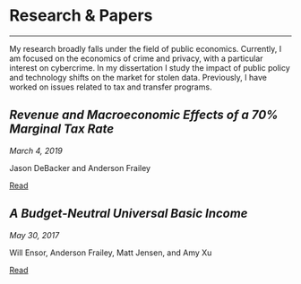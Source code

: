 # Research & Papers

---

My research broadly falls under the field of public economics. Currently, I am focused on the economics of crime and privacy, with a particular interest on cybercrime. In my dissertation I study the impact of public policy and technology shifts on the market for stolen data. Previously, I have worked on issues related to tax and transfer programs.

## _Revenue and Macroeconomic Effects of a 70% Marginal Tax Rate_
_March 4, 2019_

Jason DeBacker and Anderson Frailey

[Read](http://www.openrg.com/reports/70pctMTR_QN.pdf)

## _A Budget-Neutral Universal Basic Income_
_May 30, 2017_

Will Ensor, Anderson Frailey, Matt Jensen, and Amy Xu

[Read](https://www.aei.org/research-products/working-paper/a-budget-neutral-universal-basic-income/)
